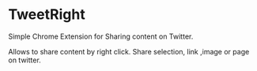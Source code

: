 TweetRight
==========

Simple Chrome Extension for Sharing content on Twitter.

Allows to share content by right click. Share selection, link ,image or page on twitter.
